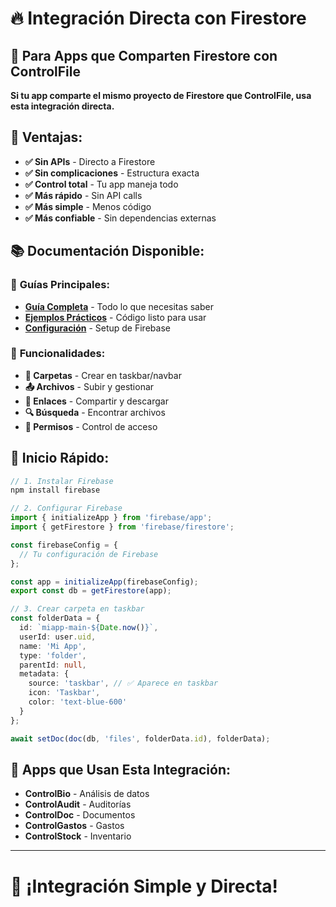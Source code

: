 # 🔥 **Integración Directa con Firestore**

## 🎯 **Para Apps que Comparten Firestore con ControlFile**

**Si tu app comparte el mismo proyecto de Firestore que ControlFile, usa esta integración directa.**

## 🚀 **Ventajas:**

- **✅ Sin APIs** - Directo a Firestore
- **✅ Sin complicaciones** - Estructura exacta
- **✅ Control total** - Tu app maneja todo
- **✅ Más rápido** - Sin API calls
- **✅ Más simple** - Menos código
- **✅ Más confiable** - Sin dependencias externas

## 📚 **Documentación Disponible:**

### 🚀 **Guías Principales:**
- **[Guía Completa](./GUIA_FIRESTORE_DIRECTO.md)** - Todo lo que necesitas saber
- **[Ejemplos Prácticos](./ejemplos/)** - Código listo para usar
- **[Configuración](./configuracion/)** - Setup de Firebase

### 🎯 **Funcionalidades:**
- **📁 Carpetas** - Crear en taskbar/navbar
- **📤 Archivos** - Subir y gestionar
- **🔗 Enlaces** - Compartir y descargar
- **🔍 Búsqueda** - Encontrar archivos
- **👥 Permisos** - Control de acceso

## 🚀 **Inicio Rápido:**

```typescript
// 1. Instalar Firebase
npm install firebase

// 2. Configurar Firebase
import { initializeApp } from 'firebase/app';
import { getFirestore } from 'firebase/firestore';

const firebaseConfig = {
  // Tu configuración de Firebase
};

const app = initializeApp(firebaseConfig);
export const db = getFirestore(app);

// 3. Crear carpeta en taskbar
const folderData = {
  id: `miapp-main-${Date.now()}`,
  userId: user.uid,
  name: 'Mi App',
  type: 'folder',
  parentId: null,
  metadata: {
    source: 'taskbar', // ✅ Aparece en taskbar
    icon: 'Taskbar',
    color: 'text-blue-600'
  }
};

await setDoc(doc(db, 'files', folderData.id), folderData);
```

## 🎯 **Apps que Usan Esta Integración:**

- **ControlBio** - Análisis de datos
- **ControlAudit** - Auditorías
- **ControlDoc** - Documentos
- **ControlGastos** - Gastos
- **ControlStock** - Inventario

---

# 🎉 **¡Integración Simple y Directa!**
